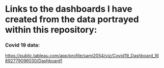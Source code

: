 # Links to the dashboards I have created from the data portrayed within this repository:

### Covid 19 data:
https://public.tableau.com/app/profile/sami2054/viz/Covid19_Dashboard_16892779096030/Dashboard1 
